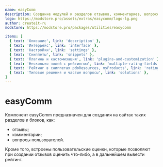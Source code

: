 ```yaml
---
name: easyComm
description: Создание модулей и разделов отзывов, комментариев, вопросов и ответов
logo: https://modstore.pro/assets/extras/easycomm/logo-lg.png
author: createit-ru
modstore: https://modstore.pro/packages/utilities/easycomm

items: [
  { text: 'Описание', link: 'description' },
  { text: 'Интерфейс', link: 'interface' },
  { text: 'Настройки', link: 'settings' },
  { text: 'Сниппеты', link: 'snippets' },
  { text: 'Плагины и кастомизация', link: 'plugins-and-customization' },
  { text: 'Несколько полей с рейтингом', link: 'multiple-rating-fields' },
  { text: 'Рейтинг в сниппетах pdoResources, msProducts', link: 'rating-in-pdoresources-and-msproducts' },
  { text: 'Типовые решения и частые вопросы', link: 'solutions' },
]
---
```

# easyComm

Компонент easyComm предназначен для создания на сайтах таких разделов и блоков, как:

- отзывы;
- комментарии;
- вопросы пользователей.

Кроме того, встроены пользовательские оценки, которые позволяют при создании отзывов оценить что-либо, а в дальнейшем вывести рейтинг.
